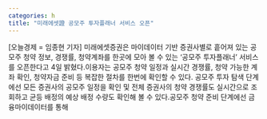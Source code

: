```yaml
---
categories: h
title: "미래에셋證 공모주 투자플래너 서비스 오픈"
---
```

[오늘경제 = 임종현 기자] 미래에셋증권은 마이데이터 기반 증권사별로 흩어져 있는 공모주 청약 정보, 경쟁률, 청약계좌를 한곳에 모아 볼 수 있는 ‘공모주 투자플래너’ 서비스를 오픈한다고 4일 밝혔다.이용자는 공모주 청약 일정과 실시간 경쟁률, 청약 가능한 계좌 확인, 청약자금 준비 등 복잡한 절차를 한번에 확인할 수 있다. 공모주 투자 탐색 단계에선 모든 증권사의 공모주 일정을 확인 및 전체 증권사의 청약 경쟁률도 실시간으로 조회하고 균등 배정의 예상 배정 수량도 확인해 볼 수 있다.공모주 청약 준비 단계에선 금융마이데이터를 통해